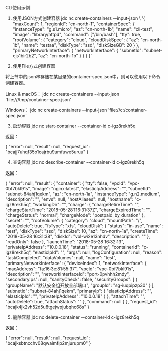 CLI使用示例

1. 使用JSON方式创建容器
jdc nc create-containers --input-json \ '{ "maxCount": 1, "regionId": "cn-north-1", "containerSpec": { "instanceType": "g.s1.micro", "az": "cn-north-1b", "name": "cli-test", "image": "library/httpd", "command": ["/bin/bash"], "tty": true, "rootVolume": { "category": "cloud", "cloudDiskSpec": { "az": "cn-north-1b", "name": "testaa", "diskType": "ssd", "diskSizeGB": 20 } }, "primaryNetworkInterface": { "networkInterface": { "subnetId": "subnet-ejs1bir2b2", "az": "cn-north-1b" } } } }'

2. 使用File方式创建容器

将上节中的json串存储在某目录的container-spec.json中，则可以使用以下命令创建容器。

Linux & macOS：
jdc nc create-containers --input-json 'file:///tmp/container-spec.json'

Windows：
jdc nc create-containers --input-json 'file://c:/container-spec.json'

3. 启动容器
jdc nc start-container --container-id c-igz8rekh5q

返回：

{ "error": null, "result": null, "request_id": "bcajj7uhqf35o1cajrbu9umfuwe5uruu" }

4. 查询容器
jdc nc describe-container --container-id c-igz8rekh5q

返回：

{ "error": null, "result": { "container": { "tty": false, "vpcId": "vpc-0bf7bkl91s", "image": "nginx:latest", "elasticIpAddress": "", "subnetId": "subnet-84ahj1qekm", "az": "cn-north-1a", "instanceType": "g.n2.medium", "description": "", "envs": null, "hostAliases": null, "hostname": "c-igz8rekh5q", "workingDir": "", "charge": { "chargeRetireTime": "", "chargeStartTime": "2018-05-28T16:31:37Z", "chargeExpiredTime": "", "chargeStatus": "normal", "chargeMode": "postpaid_by_duration" }, "secret": "", "rootVolume": { "category": "cloud", "mountPath": "/", "autoDelete": true, "fsType": "xfs", "cloudDisk": { "status": "in-use", "name": "test", "diskType": "ssd", "diskSize": 10, "az": "cn-north-1a", "createTime": "2018-05-28 16:31:38", "diskId": "vol-wi2e13nhdv", "description": "" }, "readOnly": false }, "launchTime": "2018-05-28 16:32:13", "privateIpAddress": "10.0.0.18", "status": "running", "containerId": "c-igz8rekh5q", "elasticIpId": "", "args": null, "logConfiguration": null, "reason": "taskCompleted", "dataVolumes": null, "name": "test", "primaryNetworkInterface": { "deviceIndex": 1, "networkInterface": { "macAddress": "fa:16:3e:81:55:37", "vpcId": "vpc-0bf7bkl91s", "description": "", "networkInterfaceId": "port-0pvhhh2mdy", "secondaryIps": null, "sanityCheck": false, "securityGroups": [ { "groupName": "默认安全组开放全部端口", "groupId": "sg-iuqpipzp30" } ], "subnetId": "subnet-84ahj1qekm", "primaryIp": { "elasticIpAddress": "", "elasticIpId": "", "privateIpAddress": "10.0.0.18" } }, "attachTime": "", "autoDelete": true, "attachStatus": "" }, "command": null } }, "request_id": "bcajk4jk2vh52d5u8tgejwpjubqhc68s" }

5. 删除容器
jdc nc delete-container --container-id c-igz8rekh5q

返回：

{ "error": null, "result": null, "request_id": "bcajksbtncchv08qwaimfip2mjurupm0" }